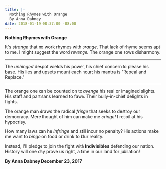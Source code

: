 ```yaml
---
title: |-
  Nothing Rhymes with Orange
  By Anna Dabney
date: 2018-01-19 08:37:00 -08:00
---
```


**Nothing Rhymes with Orange**

It's *strange* that no work rhymes with *orange*.
That lack of rhyme seems apt to me.
I might suggest the word *revenge.*
The orange one sows disharmony.
***
The *unhinged* despot wields his power,
his chief concern to please his base.
His lies and upsets mount each hour;
his mantra is "Repeal and Replace."
***
The orange one can be counted on
to *avenge* his real or imagined slights.
His staff and partisans learned to fawn.
Their bully-in-chief delights in fights.

The orange man draws the radical *fringe*
that seeks to destroy our democracy.
Mere thought of him can make me *cringe!*
I recoil at his hypocrisy.

How many laws can he *infringe*
and still incur no penalty?
His actions make me want to *binge*
on food or drink to blur reality.

Instead, I'll pledge to join the fight
with **Indivisibles** defending our nation.
History will one day prove us right,
a time in our land for jubilation!

**By Anna Dabney**   **December 23, 2017**

